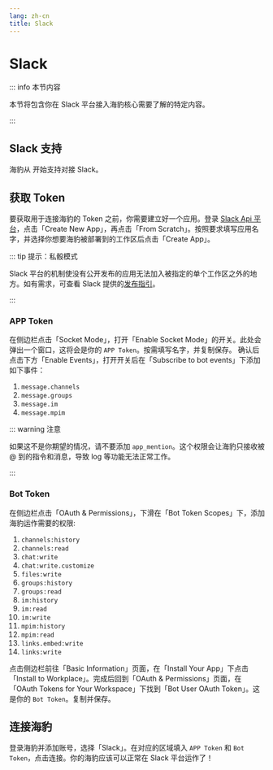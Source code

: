 ```yaml
---
lang: zh-cn
title: Slack
---
```


# Slack

::: info 本节内容

本节将包含你在 Slack 平台接入海豹核心需要了解的特定内容。

:::

## Slack 支持 <Badge type="tip" text="v1.4.2" />

海豹从 <Badge type="tip" text="v1.4.2"/> 开始支持对接 Slack。

## 获取 Token

要获取用于连接海豹的 Token 之前，你需要建立好一个应用。登录 [Slack Api 平台](https://api.slack.com/apps)，点击「Create New App」，再点击「From Scratch」。按照要求填写应用名字，并选择你想要海豹被部署到的工作区后点击「Create App」。

::: tip 提示：私骰模式

Slack 平台的机制使没有公开发布的应用无法加入被指定的单个工作区之外的地方。如有需求，可查看 Slack 提供的[发布指引](https://api.slack.com/authentication/oauth-v2)。

:::

### APP Token

在侧边栏点击「Socket Mode」，打开「Enable Socket Mode」的开关。此处会弹出一个窗口，这将会是你的 `APP Token`。按需填写名字，并复制保存。
确认后点击下方「Enable Events」，打开开关后在「Subscribe to bot events」下添加如下事件：

1. `message.channels`
1. `message.groups`
1. `message.im`
1. `message.mpim`

::: warning 注意

如果这不是你期望的情况，请不要添加 `app_mention`。这个权限会让海豹只接收被 @ 到的指令和消息，导致 log 等功能无法正常工作。

:::

### Bot Token

在侧边栏点击「OAuth & Permissions」，下滑在「Bot Token Scopes」下，添加海豹运作需要的权限:

1. `channels:history`
1. `channels:read`
1. `chat:write`
1. `chat:write.customize`
1. `files:write`
1. `groups:history`
1. `groups:read`
1. `im:history`
1. `im:read`
1. `im:write`
1. `mpim:history`
1. `mpim:read`
1. `links.embed:write`
1. `links:write`

点击侧边栏前往「Basic Information」页面，在「Install Your App」下点击「Install to Workplace」。完成后回到「OAuth & Permissions」页面，在「OAuth Tokens for Your Workspace」下找到「Bot User OAuth Token」。这是你的 `Bot Token`。复制并保存。

## 连接海豹

登录海豹并添加账号，选择「Slack」。在对应的区域填入 `APP Token` 和 `Bot Token`，点击连接。你的海豹应该可以正常在 Slack 平台运作了！
